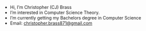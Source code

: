 - Hi, I’m Christopher (CJ) Brass
- I’m interested in Computer Science Theory.
- I’m currently getting my Bachelors degree in Computer Science
- Email: christopher.brass871@gmail.com

<!---
christopherbrass/christopherbrass is a ✨ special ✨ repository because its `README.md` (this file) appears on your GitHub profile.
You can click the Preview link to take a look at your changes.
--->
